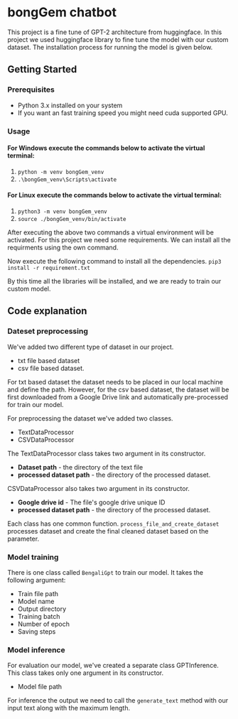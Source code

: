 # bongGem chatbot

This project is a fine tune of GPT-2 architecture from huggingface.
In this project we used huggingface library to fine tune the model with our
custom dataset. The installation process for running the model is given below.

## Getting Started

### Prerequisites

- Python 3.x installed on your system
- If you want an fast training speed you might need cuda supported GPU.

### Usage

#### For Windows execute the commands below to activate the virtual terminal:

1. `python -m venv bongGem_venv`
2. `.\bongGem_venv\Scripts\activate`

#### For Linux execute the commands below to activate the virtual terminal:

1. `python3 -m venv bongGem_venv`
2. `source ./bongGem_venv/bin/activate`

After executing the above two commands a virtual environment will be activated.
For this project we need some requirements. We can install all the requirments
using the own command.

Now execute the following command to install all the dependencies.
`pip3 install -r requirement.txt`

By this time all the libraries will be installed, and we are ready to train
our custom model.

## Code explanation

### Dateset preprocessing

We've added two different type of dataset in our project.

* txt file based dataset
* csv file based dataset.

For txt based dataset the dataset needs to be placed in our local machine and
define the path.
However, for the csv based dataset, the dataset will be first downloaded
from a Google Drive link and automatically pre-processed for train our model.

For preprocessing the dataset we've added two classes.

* TextDataProcessor
* CSVDataProcessor

The TextDataProcessor class takes two argument
in its constructor.

* **Dataset path** - the directory of the text file
* **processed dataset path** - the directory of the processed dataset.

CSVDataProcessor also takes two argument in its
constructor.

* **Google drive id** - The file's google drive unique ID
* **processed dataset path** - the directory of the processed dataset.

Each class has one common function. `process_file_and_create_dataset` processes
dataset and create the final cleaned dataset based on the parameter.

### Model training

There is one class called `BengaliGpt` to train our model.
It takes the following argument:

* Train file path
* Model name
* Output directory
* Training batch
* Number of epoch
* Saving steps


### Model inference
For evaluation our model, we've created a separate class GPTInference.
This class takes only one argument in its constructor.
* Model file path

For inference the output we need to call the `generate_text` method 
with our input text along with the maximum length.


